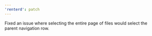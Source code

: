 ```yaml
---
'renterd': patch
---
```


Fixed an issue where selecting the entire page of files would select the parent navigation row.
